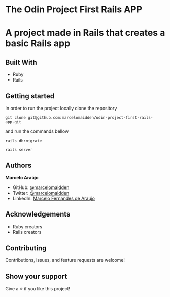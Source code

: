 # The Odin Project First Rails APP

# A project made in Rails that creates a basic Rails app


## Built With

- Ruby
- Rails

## Getting started

In order to run the project locally clone the repository 
    
    git clone git@github.com:marcelomaidden/odin-project-first-rails-app.git

and run the commands bellow

    rails db:migrate 

    rails server

## Authors

**Marcelo Araújo**

- GitHub: [@marcelomaidden](https://github.com/marcelomaidden)
- Twitter: [@marcelomaidden](https://twitter.com/marcelomaidden)
- LinkedIn: [Marcelo Fernandes de Araújo](https://www.linkedin.com/in/marcelo-fernandes-de-ara%C3%BAjo-56700a171/)


## Acknowledgements
- Ruby creators
- Rails creators

##  Contributing

Contributions, issues, and feature requests are welcome!

## Show your support

Give a ⭐️ if you like this project!


